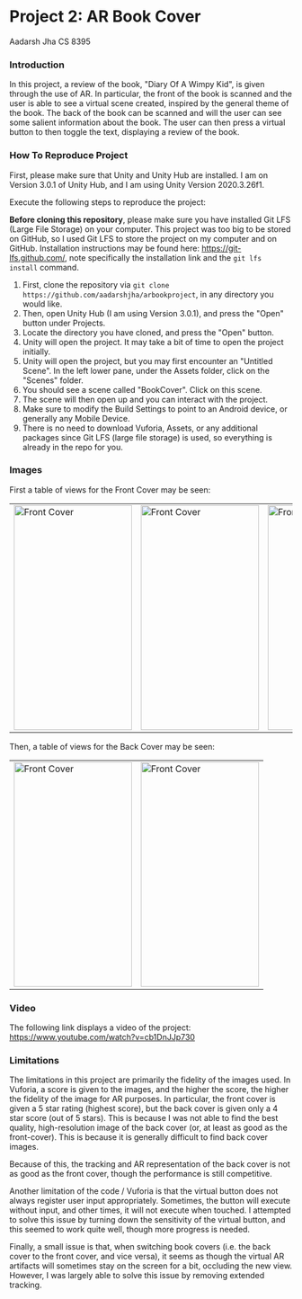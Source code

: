 # Project 2: AR Book Cover
Aadarsh Jha
CS 8395

### Introduction

In this project, a review of the book, "Diary Of A Wimpy Kid", is given through the use of AR. In particular, the front of the book is scanned and the user is able to see a virtual scene created, inspired by the general theme of the book. The back of the book can be scanned and will the user can see some salient information about the book. The user can then press a virtual button to then toggle the text, displaying a review of the book.

### How To Reproduce Project

First, please make sure that Unity and Unity Hub are installed. I am on Version 3.0.1 of Unity Hub, and I am using Unity Version 2020.3.26f1.

Execute the following steps to reproduce the project:

**Before cloning this repository**, please make sure you have installed Git LFS (Large File Storage) on your computer. This project was too big to be stored on GitHub, so I used Git LFS to store the project on my computer and on GitHub. Installation instructions may be found here: https://git-lfs.github.com/, note specifically the installation link and the `git lfs install` command.

1. First, clone the repository via `git clone https://github.com/aadarshjha/arbookproject`, in any directory you would like.
2. Then, open Unity Hub (I am using Version 3.0.1), and press the "Open" button under Projects.
3. Locate the directory you have cloned, and press the "Open" button.
4. Unity will open the project. It may take a bit of time to open the project initially.
5. Unity will open the project, but you may first encounter an "Untitled Scene". In the left lower pane, under the Assets folder, click on the "Scenes" folder.
6. You should see a scene called "BookCover". Click on this scene.
7. The scene will then open up and you can interact with the project.
8. Make sure to modify the Build Settings to point to an Android device, or generally any Mobile Device.
9. There is no need to download Vuforia, Assets, or any additional packages since Git LFS (large file storage) is used, so everything is already in the repo for you.

### Images
First a table of views for the Front Cover may be seen:

<table>
<tr>
<td>
<img src="./readme/1.jpg" alt="Front Cover" width="210" height="400">
</td>
<td>

<img src="./readme/2.jpg" alt="Front Cover" width="210" height="400">

</td>

<td>

<img src="./readme/3.jpg" alt="Front Cover" width="210" height="400">

</td>

</tr>

</table>

Then, a table of views for the Back Cover may be seen:

<table>

<tr>

<td>

<img src="./readme/4.jpg" alt="Front Cover" width="210" height="400">

</td>

<td>

<img src="./readme/5.jpg" alt="Front Cover" width="210" height="400">

</td>

</tr>

</table>

### Video

The following link displays a video of the project: https://www.youtube.com/watch?v=cb1DnJJp730

### Limitations

The limitations in this project are primarily the fidelity of the images used. In Vuforia, a score is given to the images, and the higher the score, the higher the fidelity of the image for AR purposes. In particular, the front cover is given a 5 star rating (highest score), but the back cover is given only a 4 star score (out of 5 stars). This is because I was not able to find the best quality, high-resolution image of the back cover (or, at least as good as the front-cover). This is because it is generally difficult to find back cover images.

Because of this, the tracking and AR representation of the back cover is not as good as the front cover, though the performance is still competitive.

Another limitation of the code / Vuforia is that the virtual button does not always register user input appropriately. Sometimes, the button will execute without input, and other times, it will not execute when touched. I attempted to solve this issue by turning down the sensitivity of the virtual button, and this seemed to work quite well, though more progress is needed.

Finally, a small issue is that, when switching book covers (i.e. the back cover to the front cover, and vice versa), it seems as though the virtual AR artifacts will sometimes stay on the screen for a bit, occluding the new view. However, I was largely able to solve this issue by removing extended tracking.
